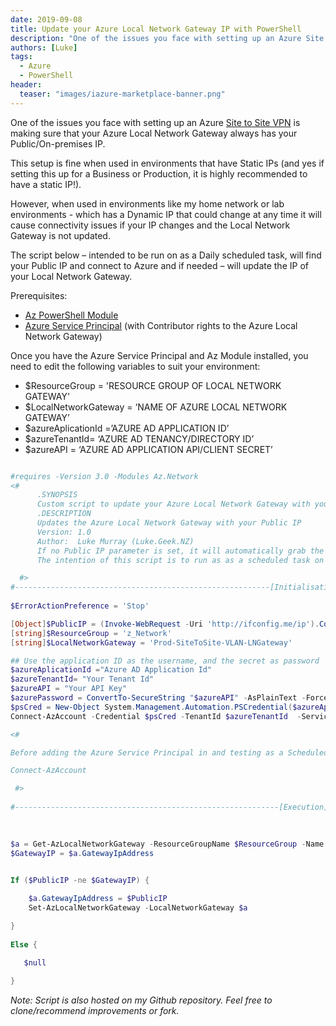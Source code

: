 ```yaml
---
date: 2019-09-08
title: Update your Azure Local Network Gateway IP with PowerShell
description: "One of the issues you face with setting up an Azure Site to Site VPN"
authors: [Luke]
tags:
  - Azure
  - PowerShell
header: 
  teaser: "images/iazure-marketplace-banner.png"
---
```

One of the issues you face with setting up an Azure [Site to Site VPN](https://learn.microsoft.com/en-us/azure/vpn-gateway/tutorial-site-to-site-portal?WT.mc_id=AZ-MVP-5004796) is making sure that your Azure Local Network Gateway always has your Public/On-premises IP.

This setup is fine when used in environments that have Static IPs (and yes if setting this up for a Business or Production, it is highly recommended to have a static IP!).

However, when used in environments like my home network or lab environments - which has a Dynamic IP that could change at any time it will cause connectivity issues if your IP changes and the Local Network Gateway is not updated.

The script below – intended to be run on as a Daily scheduled task, will find
your Public IP and connect to Azure and if needed – will update the IP of your
Local Network Gateway.

Prerequisites:

* [Az PowerShell Module](https://learn.microsoft.com/en-us/powershell/azure/install-az-ps?view=azps-7.5.0&WT.mc_id=AZ-MVP-5004796)
* [Azure Service Principal](https://learn.microsoft.com/en-us/azure/active-directory/develop/howto-create-service-principal-portal?WT.mc_id=AZ-MVP-5004796) (with Contributor rights to the Azure Local Network Gateway)

Once you have the Azure Service Principal and Az Module installed, you need to
edit the following variables to suit your environment:

* $ResourceGroup = 'RESOURCE GROUP OF LOCAL NETWORK GATEWAY'
* $LocalNetworkGateway = ‘NAME OF AZURE LOCAL NETWORK GATEWAY’
* $azureAplicationId =’AZURE AD APPLICATION ID’
* $azureTenantId= ‘AZURE AD TENANCY/DIRECTORY ID’
* $azureAPI = ‘AZURE AD APPLICATION API/CLIENT SECRET’

```powershell title="Update-LocalNetGatewayIP.ps1"

#requires -Version 3.0 -Modules Az.Network
<#
      .SYNOPSIS
      Custom script to update your Azure Local Network Gateway with your Public IP
      .DESCRIPTION
      Updates the Azure Local Network Gateway with your Public IP
      Version: 1.0
      Author:  Luke Murray (Luke.Geek.NZ)
      If no Public IP parameter is set, it will automatically grab the Public IP of the computer running it and set it.
      The intention of this script is to run as as a scheduled task on your network, which connects to Azure and updates. Intended for Homelabs and scenarios which have Dynamic IPs.

  #>
#---------------------------------------------------------[Initialisations]--------------------------------------------------------
  
$ErrorActionPreference = 'Stop'

[Object]$PublicIP = (Invoke-WebRequest -Uri 'http://ifconfig.me/ip').Content 
[string]$ResourceGroup = 'z_Network'
[string]$LocalNetworkGateway = 'Prod-SiteToSite-VLAN-LNGateway'

## Use the application ID as the username, and the secret as password
$azureAplicationId ="Azure AD Application Id"
$azureTenantId= "Your Tenant Id"
$azureAPI = "Your API Key"
$azurePassword = ConvertTo-SecureString "$azureAPI" -AsPlainText -Force
$psCred = New-Object System.Management.Automation.PSCredential($azureAplicationId , $azurePassword)
Connect-AzAccount -Credential $psCred -TenantId $azureTenantId  -ServicePrincipal 

<#

Before adding the Azure Service Principal in and testing as a Scheduled Task, it is recommended that you just test the script first by connecting manually using:

Connect-AzAccount

 #>
  
#-----------------------------------------------------------[Execution]------------------------------------------------------------  

 
  
$a = Get-AzLocalNetworkGateway -ResourceGroupName $ResourceGroup -Name $LocalNetworkGateway
$GatewayIP = $a.GatewayIpAddress
 

If ($PublicIP -ne $GatewayIP) {

    $a.GatewayIpAddress = $PublicIP
    Set-AzLocalNetworkGateway -LocalNetworkGateway $a

}
  
Else {

   $null
    
}

```

_Note: Script is also hosted on my Github repository. Feel free to clone/recommend improvements or fork._
